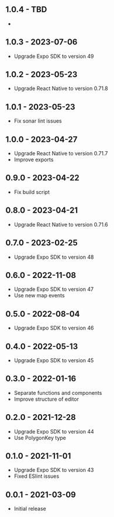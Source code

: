 ## 1.0.4 - TBD

* 

## 1.0.3 - 2023-07-06

* Upgrade Expo SDK to version 49

## 1.0.2 - 2023-05-23

* Upgrade React Native to version 0.71.8

## 1.0.1 - 2023-05-23

* Fix sonar lint issues

## 1.0.0 - 2023-04-27

* Upgrade React Native to version 0.71.7
* Improve exports

## 0.9.0 - 2023-04-22

* Fix build script

## 0.8.0 - 2023-04-21

* Upgrade React Native to version 0.71.6

## 0.7.0 - 2023-02-25

* Upgrade Expo SDK to version 48

## 0.6.0 - 2022-11-08

* Upgrade Expo SDK to version 47
* Use new map events

## 0.5.0 - 2022-08-04

* Upgrade Expo SDK to version 46

## 0.4.0 - 2022-05-13

* Upgrade Expo SDK to version 45

## 0.3.0 - 2022-01-16

* Separate functions and components
* Improve structure of editor

## 0.2.0 - 2021-12-28

* Upgrade Expo SDK to version 44
* Use PolygonKey type

## 0.1.0 - 2021-11-01

* Upgrade Expo SDK to version 43
* Fixed ESlint issues

## 0.0.1 - 2021-03-09

* Initial release
